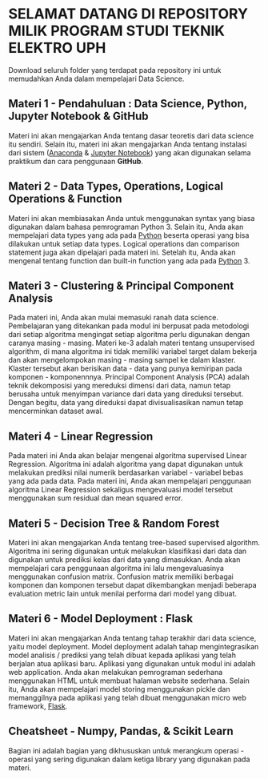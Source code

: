 # SELAMAT DATANG DI REPOSITORY MILIK PROGRAM STUDI TEKNIK ELEKTRO UPH
Download seluruh folder yang terdapat pada repository ini untuk memudahkan Anda dalam mempelajari Data Science.

## Materi 1 - Pendahuluan : Data Science, Python, Jupyter Notebook & GitHub
Materi ini akan mengajarkan Anda tentang dasar teoretis dari data science itu sendiri. Selain itu, materi ini akan mengajarkan Anda tentang instalasi dari sistem ([Anaconda](https://www.anaconda.com/) & [Jupyter Notebook](https://jupyter.org/)) yang akan digunakan selama praktikum dan cara penggunaan **GitHub**.

###

## Materi 2 - Data Types, Operations, Logical Operations & Function
Materi ini akan membiasakan Anda untuk menggunakan syntax yang biasa digunakan dalam bahasa pemrograman Python 3. Selain itu, Anda akan mempelajari data types yang ada pada [Python](https://www.python.org/) beserta operasi yang bisa dilakukan untuk setiap data types. Logical operations dan comparison statement juga akan dipelajari pada materi ini. Setelah itu, Anda akan mengenal tentang function dan built-in function yang ada pada [Python](https://www.python.org/) 3.

###

## Materi 3 - Clustering & Principal Component Analysis
Pada materi ini, Anda akan mulai memasuki ranah data science. Pembelajaran yang ditekankan pada modul ini berpusat pada metodologi dari setiap algoritma mengingat setiap algoritma perlu digunakan dengan caranya masing - masing.
Materi ke-3 adalah materi tentang unsupervised algorithm, di mana algoritma ini tidak memiliki variabel target dalam bekerja dan akan mengelompokan masing - masing sampel ke dalam klaster. Klaster tersebut akan berisikan data - data yang punya kemiripan pada komponen - komponennnya.
Principal Component Analysis (PCA) adalah teknik dekomposisi yang mereduksi dimensi dari data, namun tetap berusaha untuk menyimpan variance dari data yang direduksi tersebut. Dengan begitu, data yang direduksi dapat divisualisasikan namun tetap mencerminkan dataset awal.

###

## Materi 4 - Linear Regression
Pada materi ini Anda akan belajar mengenai algoritma supervised Linear Regression. Algoritma ini adalah algoritma yang dapat digunakan untuk melakukan prediksi nilai numerik berdasarkan variabel - variabel bebas yang ada pada data. Pada materi ini, Anda akan mempelajari penggunaan algoritma Linear Regression sekaligus mengevaluasi model tersebut menggunakan sum residual dan mean squared error.

###

## Materi 5 - Decision Tree & Random Forest
Materi ini akan mengajarkan Anda tentang tree-based supervised algorithm. Algoritma ini sering digunakan untuk melakukan klasifikasi dari data dan digunakan untuk prediksi kelas dari data yang dimasukkan. Anda akan mempelajari cara penggunaan algoritma ini lalu mengevaluasinya menggunakan confusion matrix. Confusion matrix memiliki berbagai komponen dan komponen tersebut dapat dikembangkan menjadi beberapa evaluation metric lain untuk menilai performa dari model yang dibuat.

###

## Materi 6 - Model Deployment : Flask
Materi ini akan mengajarkan Anda tentang tahap terakhir dari data science, yaitu model deployment. Model deployment adalah tahap mengintegrasikan model analisis / prediksi yang telah dibuat kepada aplikasi yang telah berjalan atua aplikasi baru. Aplikasi yang digunakan untuk modul ini adalah web application. Anda akan melakukan pemrograman sederhana menggunakan HTML untuk membuat halaman website sederhana. Selain itu, Anda akan mempelajari model storing menggunakan pickle dan memanggilnya pada aplikasi yang telah dibuat menggunakan micro web framework, [Flask](https://flask.palletsprojects.com/en/1.1.x/).

###

## Cheatsheet - Numpy, Pandas, & Scikit Learn
Bagian ini adalah bagian yang dikhususkan untuk merangkum operasi - operasi yang sering digunakan dalam ketiga library yang digunakan pada materi.
